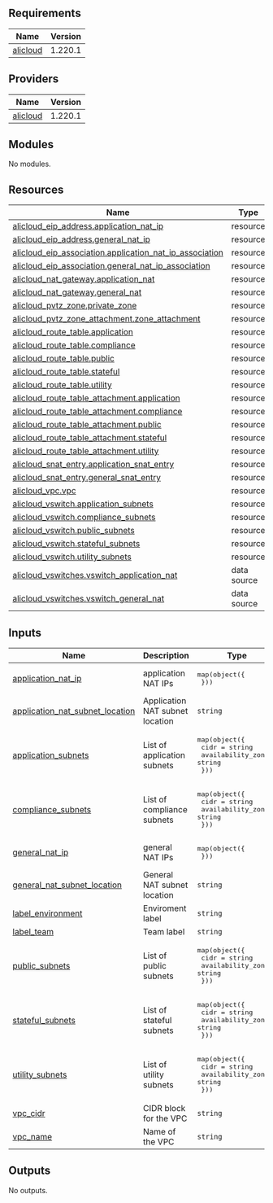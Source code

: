 ## Requirements

| Name | Version |
|------|---------|
| <a name="requirement_alicloud"></a> [alicloud](#requirement\_alicloud) | 1.220.1 |

## Providers

| Name | Version |
|------|---------|
| <a name="provider_alicloud"></a> [alicloud](#provider\_alicloud) | 1.220.1 |

## Modules

No modules.

## Resources

| Name | Type |
|------|------|
| [alicloud_eip_address.application_nat_ip](https://registry.terraform.io/providers/aliyun/alicloud/1.220.1/docs/resources/eip_address) | resource |
| [alicloud_eip_address.general_nat_ip](https://registry.terraform.io/providers/aliyun/alicloud/1.220.1/docs/resources/eip_address) | resource |
| [alicloud_eip_association.application_nat_ip_association](https://registry.terraform.io/providers/aliyun/alicloud/1.220.1/docs/resources/eip_association) | resource |
| [alicloud_eip_association.general_nat_ip_association](https://registry.terraform.io/providers/aliyun/alicloud/1.220.1/docs/resources/eip_association) | resource |
| [alicloud_nat_gateway.application_nat](https://registry.terraform.io/providers/aliyun/alicloud/1.220.1/docs/resources/nat_gateway) | resource |
| [alicloud_nat_gateway.general_nat](https://registry.terraform.io/providers/aliyun/alicloud/1.220.1/docs/resources/nat_gateway) | resource |
| [alicloud_pvtz_zone.private_zone](https://registry.terraform.io/providers/aliyun/alicloud/1.220.1/docs/resources/pvtz_zone) | resource |
| [alicloud_pvtz_zone_attachment.zone_attachment](https://registry.terraform.io/providers/aliyun/alicloud/1.220.1/docs/resources/pvtz_zone_attachment) | resource |
| [alicloud_route_table.application](https://registry.terraform.io/providers/aliyun/alicloud/1.220.1/docs/resources/route_table) | resource |
| [alicloud_route_table.compliance](https://registry.terraform.io/providers/aliyun/alicloud/1.220.1/docs/resources/route_table) | resource |
| [alicloud_route_table.public](https://registry.terraform.io/providers/aliyun/alicloud/1.220.1/docs/resources/route_table) | resource |
| [alicloud_route_table.stateful](https://registry.terraform.io/providers/aliyun/alicloud/1.220.1/docs/resources/route_table) | resource |
| [alicloud_route_table.utility](https://registry.terraform.io/providers/aliyun/alicloud/1.220.1/docs/resources/route_table) | resource |
| [alicloud_route_table_attachment.application](https://registry.terraform.io/providers/aliyun/alicloud/1.220.1/docs/resources/route_table_attachment) | resource |
| [alicloud_route_table_attachment.compliance](https://registry.terraform.io/providers/aliyun/alicloud/1.220.1/docs/resources/route_table_attachment) | resource |
| [alicloud_route_table_attachment.public](https://registry.terraform.io/providers/aliyun/alicloud/1.220.1/docs/resources/route_table_attachment) | resource |
| [alicloud_route_table_attachment.stateful](https://registry.terraform.io/providers/aliyun/alicloud/1.220.1/docs/resources/route_table_attachment) | resource |
| [alicloud_route_table_attachment.utility](https://registry.terraform.io/providers/aliyun/alicloud/1.220.1/docs/resources/route_table_attachment) | resource |
| [alicloud_snat_entry.application_snat_entry](https://registry.terraform.io/providers/aliyun/alicloud/1.220.1/docs/resources/snat_entry) | resource |
| [alicloud_snat_entry.general_snat_entry](https://registry.terraform.io/providers/aliyun/alicloud/1.220.1/docs/resources/snat_entry) | resource |
| [alicloud_vpc.vpc](https://registry.terraform.io/providers/aliyun/alicloud/1.220.1/docs/resources/vpc) | resource |
| [alicloud_vswitch.application_subnets](https://registry.terraform.io/providers/aliyun/alicloud/1.220.1/docs/resources/vswitch) | resource |
| [alicloud_vswitch.compliance_subnets](https://registry.terraform.io/providers/aliyun/alicloud/1.220.1/docs/resources/vswitch) | resource |
| [alicloud_vswitch.public_subnets](https://registry.terraform.io/providers/aliyun/alicloud/1.220.1/docs/resources/vswitch) | resource |
| [alicloud_vswitch.stateful_subnets](https://registry.terraform.io/providers/aliyun/alicloud/1.220.1/docs/resources/vswitch) | resource |
| [alicloud_vswitch.utility_subnets](https://registry.terraform.io/providers/aliyun/alicloud/1.220.1/docs/resources/vswitch) | resource |
| [alicloud_vswitches.vswitch_application_nat](https://registry.terraform.io/providers/aliyun/alicloud/1.220.1/docs/data-sources/vswitches) | data source |
| [alicloud_vswitches.vswitch_general_nat](https://registry.terraform.io/providers/aliyun/alicloud/1.220.1/docs/data-sources/vswitches) | data source |

## Inputs

| Name | Description | Type | Default | Required |
|------|-------------|------|---------|:--------:|
| <a name="input_application_nat_ip"></a> [application\_nat\_ip](#input\_application\_nat\_ip) | application NAT IPs | <pre>map(object({<br>  }))</pre> | n/a | yes |
| <a name="input_application_nat_subnet_location"></a> [application\_nat\_subnet\_location](#input\_application\_nat\_subnet\_location) | Application NAT subnet location | `string` | n/a | yes |
| <a name="input_application_subnets"></a> [application\_subnets](#input\_application\_subnets) | List of application subnets | <pre>map(object({<br>    cidr              = string<br>    availability_zone = string<br>  }))</pre> | n/a | yes |
| <a name="input_compliance_subnets"></a> [compliance\_subnets](#input\_compliance\_subnets) | List of compliance subnets | <pre>map(object({<br>    cidr              = string<br>    availability_zone = string<br>  }))</pre> | n/a | yes |
| <a name="input_general_nat_ip"></a> [general\_nat\_ip](#input\_general\_nat\_ip) | general NAT IPs | <pre>map(object({<br>  }))</pre> | n/a | yes |
| <a name="input_general_nat_subnet_location"></a> [general\_nat\_subnet\_location](#input\_general\_nat\_subnet\_location) | General NAT subnet location | `string` | n/a | yes |
| <a name="input_label_environment"></a> [label\_environment](#input\_label\_environment) | Enviroment label | `string` | n/a | yes |
| <a name="input_label_team"></a> [label\_team](#input\_label\_team) | Team label | `string` | n/a | yes |
| <a name="input_public_subnets"></a> [public\_subnets](#input\_public\_subnets) | List of public subnets | <pre>map(object({<br>    cidr              = string<br>    availability_zone = string<br>  }))</pre> | n/a | yes |
| <a name="input_stateful_subnets"></a> [stateful\_subnets](#input\_stateful\_subnets) | List of stateful subnets | <pre>map(object({<br>    cidr              = string<br>    availability_zone = string<br>  }))</pre> | n/a | yes |
| <a name="input_utility_subnets"></a> [utility\_subnets](#input\_utility\_subnets) | List of utility subnets | <pre>map(object({<br>    cidr              = string<br>    availability_zone = string<br>  }))</pre> | n/a | yes |
| <a name="input_vpc_cidr"></a> [vpc\_cidr](#input\_vpc\_cidr) | CIDR block for the VPC | `string` | n/a | yes |
| <a name="input_vpc_name"></a> [vpc\_name](#input\_vpc\_name) | Name of the VPC | `string` | n/a | yes |

## Outputs

No outputs.

